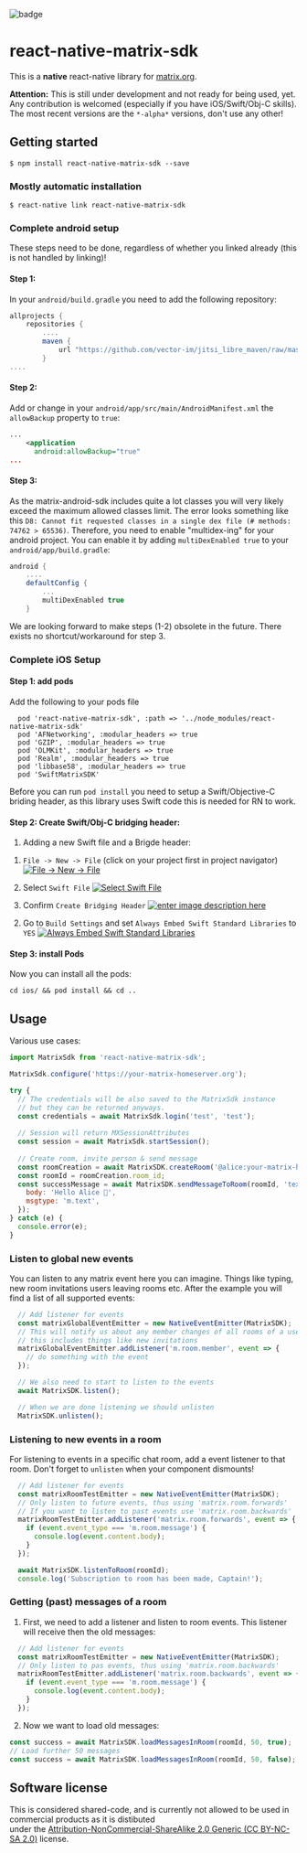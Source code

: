 ![badge](https://img.shields.io/npm/v/react-native-matrix-sdk)

# react-native-matrix-sdk

This is a **native** react-native library for [matrix.org](https://matrix.org). 

**Attention:** This is still under development and not ready for being used, yet. 
Any contribution is welcomed (especially if you have iOS/Swift/Obj-C skills).
The most recent versions are the `*-alpha*` versions, don't use any other!

## Getting started

`$ npm install react-native-matrix-sdk --save`

### Mostly automatic installation

`$ react-native link react-native-matrix-sdk`

### Complete android setup

These steps need to be done, regardless of whether you linked already (this is not handled by linking)!

#### Step 1:
In your `android/build.gradle` you need to add the following repository: 
```groovy
allprojects {
    repositories {
        ....
        maven {
            url "https://github.com/vector-im/jitsi_libre_maven/raw/master/releases"
        }
....
```

#### Step 2:

Add or change in your `android/app/src/main/AndroidManifest.xml` the `allowBackup` property to `true`:
```xml
...
    <application
      android:allowBackup="true"
...
```

#### Step 3:

As the matrix-android-sdk includes quite a lot classes you will very likely exceed the maximum allowed classes
limit. The error looks something like this `D8: Cannot fit requested classes in a single dex file (# methods: 74762 > 65536)`.
Therefore, you need to enable "multidex-ing" for your android project. You can enable it by adding `multiDexEnabled true` to your 
`android/app/build.gradle`:

```groovy
android {
    ....
    defaultConfig {
        ...
        multiDexEnabled true
    }
```


We are looking forward to make steps (1-2) obsolete in the future. There exists no shortcut/workaround for step 3.

### Complete iOS Setup

#### Step 1: add pods

Add the following to your pods file
```text
  pod 'react-native-matrix-sdk', :path => '../node_modules/react-native-matrix-sdk'
  pod 'AFNetworking', :modular_headers => true
  pod 'GZIP', :modular_headers => true
  pod 'OLMKit', :modular_headers => true
  pod 'Realm', :modular_headers => true
  pod 'libbase58', :modular_headers => true
  pod 'SwiftMatrixSDK'
```

Before you can run `pod install` you need to setup a Swift/Objective-C briding header, as this library uses 
Swift code this is needed for RN to work.

#### Step 2: Create Swift/Obj-C bridging header:

1. Adding a new Swift file and a Brigde header:

1) `File -> New -> File` (click on your project first in project navigator)
[![`File -> New -> File`][1]][1]

2) Select `Swift File` [![Select `Swift File`][2]][2]

3) Confirm `Create Bridging Header` [![enter image description here][3]][3]

2. Go to `Build Settings` and set `Always Embed Swift Standard Libraries` to `YES` [![Always Embed Swift Standard Libraries][4]][4]


  [1]: https://i.stack.imgur.com/mI7pc.jpg
  [2]: https://i.stack.imgur.com/VbeJb.png
  [3]: https://i.stack.imgur.com/WXTz2.png
  [4]: https://i.stack.imgur.com/XtABe.png
  
#### Step 3: install Pods

Now you can install all the pods:
```shell script
cd ios/ && pod install && cd ..
```

## Usage

Various use cases: 

```javascript
import MatrixSdk from 'react-native-matrix-sdk';

MatrixSdk.configure('https://your-matrix-homeserver.org');

try {
  // The credentials will be also saved to the MatrixSdk instance
  // but they can be returned anyways.
  const credentials = await MatrixSdk.login('test', 'test');
  
  // Session will return MXSessionAttributes
  const session = await MatrixSdk.startSession();
                                                                                       
  // Create room, invite person & send message
  const roomCreation = await MatrixSDK.createRoom('@alice:your-matrix-homeserver.org');
  const roomId = roomCreation.room_id;
  const successMessage = await MatrixSDK.sendMessageToRoom(roomId, 'text', {
    body: 'Hello Alice 🚀',
    msgtype: 'm.text',
  });
} catch (e) {
  console.error(e);
}
```

### Listen to global new events 

You can listen to any matrix event here you can imagine. Things like typing, new room invitations
users leaving rooms etc. 
After the example you will find a list of all supported events:

```javascript
  // Add listener for events
  const matrixGlobalEventEmitter = new NativeEventEmitter(MatrixSDK);
  // This will notify us about any member changes of all rooms of a user
  // this includes things like new invitations
  matrixGlobalEventEmitter.addListener('m.room.member', event => {
    // do something with the event
  });

  // We also need to start to listen to the events
  await MatrixSDK.listen();

  // When we are done listening we should unlisten
  MatrixSDK.unlisten();
```

### Listening to new events in a room

For listening to events in a specific chat room, add a event listener to that room.
Don't forget to `unlisten` when your component dismounts!

```javascript 
  // Add listener for events
  const matrixRoomTestEmitter = new NativeEventEmitter(MatrixSDK);
  // Only listen to future events, thus using 'matrix.room.forwards'
  // If you want to listen to past events use 'matrix.room.backwards'
  matrixRoomTestEmitter.addListener('matrix.room.forwards', event => {
    if (event.event_type === 'm.room.message') {
      console.log(event.content.body);
    }
  });

  await MatrixSDK.listenToRoom(roomId);
  console.log('Subscription to room has been made, Captain!');
```

### Getting (past) messages of a room

1. First, we need to add a listener and listen to room events. This listener will receive then 
the old messages: 

```javascript
  // Add listener for events
  const matrixRoomTestEmitter = new NativeEventEmitter(MatrixSDK);
  // Only listen to pas events, thus using 'matrix.room.backwards'
  matrixRoomTestEmitter.addListener('matrix.room.backwards', event => {
    if (event.event_type === 'm.room.message') {
      console.log(event.content.body);
    }
  });
``` 

2. Now we want to load old messages: 

```javascript
const success = await MatrixSDK.loadMessagesInRoom(roomId, 50, true);
// Load further 50 messages
const success = await MatrixSDK.loadMessagesInRoom(roomId, 50, false);
```

## Software license

This is considered shared-code, and is currently not allowed to be used in commercial products as it is distibuted  
under the [Attribution-NonCommercial-ShareAlike 2.0 Generic (CC BY-NC-SA 2.0)](https://creativecommons.org/licenses/by-nc-sa/2.0/) license.
